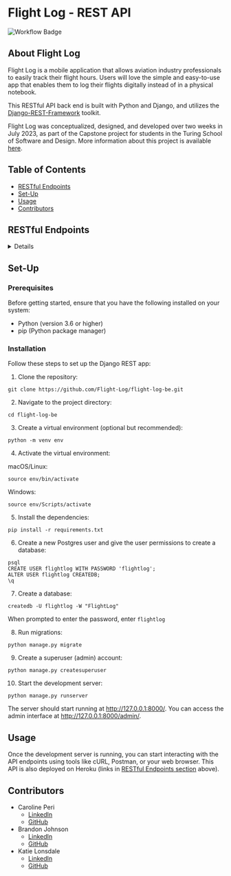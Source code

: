 # Flight Log - REST API

![Workflow Badge](https://github.com/Flight-Log/flight-log-be/actions/workflows/run-tests.yml/badge.svg)

## About Flight Log

Flight Log is a mobile application that allows aviation industry professionals to easily track their flight hours. Users will love the simple and easy-to-use app that enables them to log their flights digitally instead of in a physical notebook.

This RESTful API back end is built with Python and Django, and utilizes the [Django-REST-Framework](https://www.django-rest-framework.org/) toolkit.

Flight Log was conceptualized, designed, and developed over two weeks in July 2023, as part of the Capstone project for students in the Turing School of Software and Design.  More information about this project is available [here](https://mod4.turing.edu/projects/capstone/).

## Table of Contents

- [RESTful Endpoints](#restful-endpoints)
- [Set-Up](#set-up)
- [Usage](#usage)
- [Contributors](#contributors)

## RESTful Endpoints

<details close>

### [Get A User](https://flight-log-be-24cea5be4c8e.herokuapp.com/api/v1/users/1/)

<details close>

```http
GET /api/v1/users/:id/
```

<summary>  Details </summary>
<br>

Parameters: <br>

```
User ID
```

| Code | Description |
| :--- | :---------- |
| 200  | `OK`        |

Example Value:

```json
{
  "data": {
    "id": "1",
    "type": "user",
    "attributes": {
      "first_name": "Samuel",
      "last_name": "Adams"
    }
  }
}
```

| Code | Description |
| :--- | :---------- |
| 404  | `Not Found` |

Example Value:

```json
{
  "errors": [{ "detail": "User not found." }]
}
```

</details>

### [Get All Users](https://flight-log-be-24cea5be4c8e.herokuapp.com/api/v1/users/)

<details close>

```http
GET /api/v1/users/
```

<summary>  Details </summary>
<br>

Parameters: <br>

```
None
```

| Code | Description |
| :--- | :---------- |
| 200  | `OK`        |

Example Value:

```json
{
  "data": [
    {
      "id": "1",
      "type": "user",
      "attributes": {
        "first_name": "Samuel",
        "last_name": "Adams"
      }
    },
    {
      "id": "2",
      "type": "user",
      "attributes": {
        "first_name": "Mike",
        "last_name": "Jones"
      }
    }
  ]
}
```

</details>

### [Get All Flights for a User](https://flight-log-be-24cea5be4c8e.herokuapp.com/api/v1/users/1/flights/)

<details close>

```http
GET /api/v1/users/:id/flights/
```

<summary>  Details </summary>
<br>

Parameters: <br>

```
User ID
```

| Code | Description |
| :--- | :---------- |
| 200  | `OK`        |

Example Value:

```json
{
  "data": [
    {
      "id": "1",
      "type": "flight",
      "attributes": {
        "night_hours": "2.0",
        "day_hours": "1.0",
        "aircraft": "Boeing 737",
        "description": "great time!",
        "date": "2023-03-09",
        "start_location": "DEN",
        "end_location": "LAX",
        "role": "pilot"
      }
    },
    {
      "id": "2",
      "type": "flight",
      "attributes": {
        "night_hours": "4.0",
        "day_hours": "0.0",
        "aircraft": "Boeing 737",
        "description": "whoops we crashed!",
        "date": "2023-05-09",
        "start_location": "MIA",
        "end_location": "MSY",
        "role": "co-pilot"
      }
    },
    {
      "id": "3",
      "type": "flight",
      "attributes": {
        "night_hours": "9.0",
        "day_hours": "1.0",
        "aircraft": "Boeing 737",
        "description": "meh",
        "date": "2023-04-31",
        "start_location": "ATL",
        "end_location": "DAL",
        "role": "pilot"
      }
    }
  ]
}
```

| Code | Description |
| :--- | :---------- |
| 404  | `Not Found` |

Example Value:

```json
{
  "errors": [{ "detail": "Invalid user id." }]
}
```

</details>

### Create a Flight

<details close>

```http
POST /api/v1/users/:id/flights/
```

<summary>  Details </summary>
<br>

Required Parameters: <br>

```
Aircraft, Date, Start Location, End Location, Role
```

Optional Parameters: <br>

```
Night Hours, Day Hours, Description
Note: Hours will default to 0 if left blank
```

| Code | Description |
| :--- | :---------- |
| 201  | `OK`        |

Example Value:

```json
{
  "data": {
    "id": "1",
    "type": "flight",
    "attributes": {
      "night_hours": "2.0",
      "day_hours": "1.0",
      "aircraft": "Boeing 737",
      "description": "great time!",
      "date": "2023-03-09",
      "start_location": "DEN",
      "end_location": "LAX",
      "role": "pilot"
    }
  }
}
```

| Code | Description            |
| :--- | :--------------------- |
| 422  | `Unprocessable Entity` |

Example Value:

```json
{
  "errors": [{ "detail": "All fields must be filled in." }]
}
```

</details>
</details>

## Set-Up

### Prerequisites

Before getting started, ensure that you have the following installed on your system:

- Python (version 3.6 or higher)
- pip (Python package manager)

### Installation

Follow these steps to set up the Django REST app:

1. Clone the repository:

```
git clone https://github.com/Flight-Log/flight-log-be.git
```

2. Navigate to the project directory:

```
cd flight-log-be
```

3. Create a virtual environment (optional but recommended):

```
python -m venv env
```

4. Activate the virtual environment:

macOS/Linux:

```
source env/bin/activate
```

Windows:

```
source env/Scripts/activate
```

5. Install the dependencies:

```
pip install -r requirements.txt
```

6. Create a new Postgres user and give the user permissions to create a database:

```
psql
CREATE USER flightlog WITH PASSWORD 'flightlog';
ALTER USER flightlog CREATEDB;
\q
```

7. Create a database:

```
createdb -U flightlog -W "FlightLog"
```

When prompted to enter the password, enter `flightlog`

8. Run migrations:

```
python manage.py migrate
```

9. Create a superuser (admin) account:

```
python manage.py createsuperuser
```

10. Start the development server:

```
python manage.py runserver
```

The server should start running at http://127.0.0.1:8000/. You can access the admin interface at http://127.0.0.1:8000/admin/.

## Usage

Once the development server is running, you can start interacting with the API endpoints using tools like cURL, Postman, or your web browser. This API is also deployed on Heroku (links in [RESTful Endpoints section](#restful-endpoints) above).

## Contributors

- Caroline Peri
  - [LinkedIn](https://www.linkedin.com/in/carolineperi/)
  - [GitHub](https://github.com/cariperi)
- Brandon Johnson
  - [LinkedIn](https://www.linkedin.com/in/brandon-j-94b740b2/)
  - [GitHub](https://github.com/brenicillin)
- Katie Lonsdale
  - [LinkedIn](https://www.linkedin.com/in/katie-lonsdale-7b215185/)
  - [GitHub](https://github.com/KatieLonsdale)
